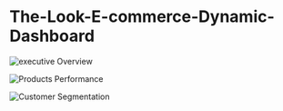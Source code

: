 # The-Look-E-commerce-Dynamic-Dashboard

![executive Overview](https://github.com/user-attachments/assets/de5ffd10-dbf2-4fac-83b4-155ba54cf1ab)

![Products Performance](https://github.com/user-attachments/assets/4cb8df96-6c10-4ecd-b90a-b164e018aae9)

![Customer Segmentation](https://github.com/user-attachments/assets/b6610b74-7e9c-4938-8e99-6a79e3661cf1)
